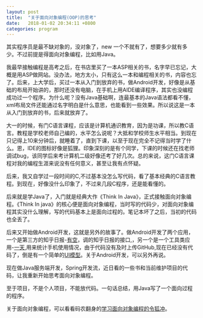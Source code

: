 ```yaml
---
layout: post
title:  "关于面向对象编程(OOP)的思考"
date:   2018-01-02 20:34:11 +0800
categories: program
---
```


其实程序员是最不缺对象的，没对象了，new 一个不就有了，想要多少就有多少。不过前提是得面向对象编程，比如用Java。

我最早接触编程是高考之后，在书店里买了一本ASP相关的书，名字早已忘记，大概是用ASP做网站。没办法，地方太小，只有这么一本和编程相关的书，内容也忘了。后来，上大学后，买过一本从入门到放弃的书，做Android开发，好像是从基础的布局开始讲的，那时还没有电脑，在手机上用AIDE编译程序，其实也没编程成功过一个程序。为什么呢？没有Java基础啊，连最基本的Java语法都看不懂，xml布局文件还能通过名字明白是什么意思，也能看到一些效果。所以说这是一本从入门到放弃的书，后来就放弃了。

大一的时候，有门C语言课程，应该是计算机通识教育，因为是功课，所以教C语言。教程是学校老师自己编的，水平怎么说呢？大抵和学校师生水平相当。到现在只记得上10来分钟后，就睡着了，直到下课，以至于现在完全不记得当时学了什么。恩，IDE的图标好像是狐狸。印象深刻的是有个同学，下课的时候还在找老师调试bug，该同学后来考计算机二级好像还考了好几次。总的来说，这门C语言课程对我的编程生涯来说没有任何意义，甚至让我有点怀疑。

后来，我又自学过一段时间的C,不过基本没怎么写代码，看了基本经典的C语言教程。到现在，好像没什么印象了，不过来几段C程序，还是能看懂的。

后来就是学Java了，入门就是经典大作《Think In Java》，正式接触面向对象编程。《Think In java》的核心便是面向对象编程，当时写的代码少，对面向对象编程其实没什么理解，写的代码基本上是面向过程的。笔记本坏了之后，当初的代码也全丢了。

后来又开始做Android开发，这就是另外的故事了。做Android开发了两个应用，一个是第三方的知乎日报-[有空](https://github.com/erzhiqianyi/youkong)，调的知乎日报的接口,，另一个是一个工具类应用-[一天](http://zhushou.360.cn/detail/index/soft_id/3380452),用来统计手机使用情况，由于代码没有及时上传GitHub,现在已经没有代码了，倒是有一个简单的[UI模型](https://github.com/erzhiqianyi/ExpandableRecyclerView)。关于Android开发，可以另外再说。

现在做Java服务端开发，Spring开发流，近日看的一些书和当前维护项目的代码，让我重新开始思考面向对象编程。

至于项目，不是个人项目，不能放代码。一句话总结，用Java写了一个面向过程的程序。

关于面向对象编程，可以看看码农翻身的[学习面向对象编程的令狐冲](https://mp.weixin.qq.com/s?__biz=MzAxOTc0NzExNg==&mid=2665513353&idx=1&sn=a5dc69542fae6aabf0fef9b5f5881a9d&chksm=80d679cab7a1f0dc530bd1745c2c9552b739afc701ecb2f8e1eba8624d1fefc2c3cc64cd1d30&scene=21#wechat_redirect)。




